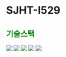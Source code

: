 # SJHT-I529

<h2 style="color: green">기술스택</h2>

<img src="https://img.shields.io/badge/java-ECD53F?style=flat&logo=로고이름&logoColor=white"/>
<img src="https://img.shields.io/badge/Spring-바탕색?style=flat&logo=로고이름&logoColor=white"/>
<img src="https://img.shields.io/badge/JS(ES6)-0094F5?style=flat&logo=로고이름&logoColor=white"/>
<img src="https://img.shields.io/badge/CSS(SCSS)-EF2D5E?style=flat&logo=로고이름&logoColor=white"/>
<img src="https://img.shields.io/badge/Vue.js-FF9E0F?style=flat&logo=로고이름&logoColor=white"/>
